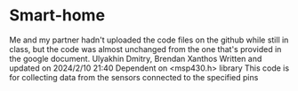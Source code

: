 # Smart-home
Me and my partner hadn't uploaded the code files on the github while still in class, but the code was almost unchanged from the one that's provided in the google document.
Ulyakhin Dmitry, Brendan Xanthos Written and updated on  2024/2/10 21:40 Dependent on <msp430.h> library This code is for collecting data from the sensors connected to the specified pins
